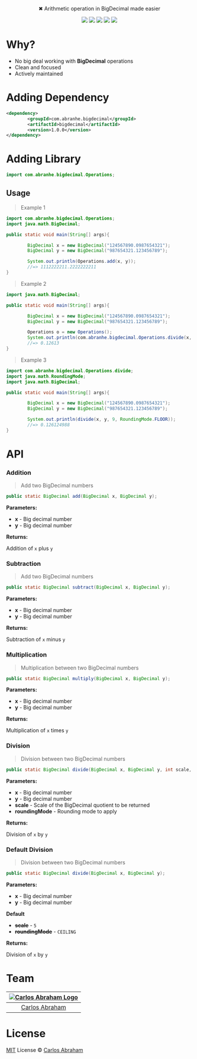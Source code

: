 <p align="center">
        ✖︎ Arithmetic operation in BigDecimal made easier
</p>

<p align="center">
  <a href="https://github.com/abranhe"><img src="https://abranhe.com/badge.svg"></a>
  <!-- <a href="https://maven-badges.herokuapp.com/maven-central/com.abranhe.easymath/EasyMathBigDecimal/badge.svg"><img src="#"></a> -->
	<a href="https://cash.me/$abranhe"><img src="https://cdn.abraham.gq/badges/cash-me.svg"></a>
	<a href="https://www.patreon.com/abranhe"><img src="https://cdn.abraham.gq/badges/patreon.svg" /></a>
	<a href="https://github.com/abranhe/bigdecimal/blob/master/LICENSE"><img src="https://img.shields.io/github/license/abranhe/bigdecimal.svg" /></a>
  <a href="https://travis-ci.org/abranhe/bigdecimal"><img src="https://img.shields.io/travis/abranhe/bigdecimal.svg?logo=travis" /></a>
</p>

# Why?

- No big deal working with **BigDecimal** operations
- Clean and focused
- Actively maintained

# Adding Dependency

```xml
<dependency>
        <groupId>com.abranhe.bigdecimal</groupId>
        <artifactId>bigdecimal</artifactId>
        <version>1.0.0</version>
</dependency>
```

# Adding Library

```java
import com.abranhe.bigdecimal.Operations;
```


## Usage

> Example 1

```java
import com.abranhe.bigdecimal.Operations;
import java.math.BigDecimal;

public static void main(String[] args){

        BigDecimal x = new BigDecimal("124567890.0987654321");
        BigDecimal y = new BigDecimal("987654321.123456789");

        System.out.println(Operations.add(x, y));
        //=> 1112222211.2222222211
}
```

> Example 2

```java
import java.math.BigDecimal;

public static void main(String[] args){

        BigDecimal x = new BigDecimal("124567890.0987654321");
        BigDecimal y = new BigDecimal("987654321.123456789");

        Operations o = new Operations();
        System.out.println(com.abranhe.bigdecimal.Operations.divide(x, y));
        //=> 0.12613
}
```
> Example 3

```java
import com.abranhe.bigdecimal.Operations.divide;
import java.math.RoundingMode;
import java.math.BigDecimal;

public static void main(String[] args){

        BigDecimal x = new BigDecimal("124567890.0987654321");
        BigDecimal y = new BigDecimal("987654321.123456789");

        System.out.println(divide(x, y, 9, RoundingMode.FLOOR));
        //=> 0.126124988
}
```

# API

### Addition

> Add two BigDecimal numbers

```java
public static BigDecimal add(BigDecimal x, BigDecimal y);
```

**Parameters:**
  - **x** - Big decimal number
  - **y** - Big decimal number

**Returns:**

Addition of `x` plus `y`

### Subtraction

> Add two BigDecimal numbers

```java
public static BigDecimal subtract(BigDecimal x, BigDecimal y);
```

**Parameters:**
  - **x** - Big decimal number
  - **y** - Big decimal number

**Returns:**

Subtraction of `x` minus `y`

### Multiplication

> Multiplication between two BigDecimal numbers

```java
public static BigDecimal multiply(BigDecimal x, BigDecimal y);
```

**Parameters:**
  - **x** - Big decimal number
  - **y** - Big decimal number

**Returns:**

Multiplication of `x` times `y`

### Division

> Division between two BigDecimal numbers

```java
public static BigDecimal divide(BigDecimal x, BigDecimal y, int scale, RoundingMode roundingMode);
```

**Parameters:**
  - **x** - Big decimal number
  - **y** - Big decimal number
  - **scale** - Scale of the BigDecimal quotient to be returned
  - **roundingMode** - Rounding mode to apply

**Returns:**

Division of `x` by `y`

### Default Division

> Division between two BigDecimal numbers

```java
public static BigDecimal divide(BigDecimal x, BigDecimal y);
```

**Parameters:**

  - **x** - Big decimal number
  - **y** - Big decimal number

**Default**

  - ~~**scale**~~ - `5`
  - ~~**roundingMode**~~ - `CEILING`

**Returns:**

Division of `x` by `y`


# Team

|[![Carlos Abraham Logo](https://avatars3.githubusercontent.com/u/21347264?s=50&v=4)](https://abranhe.com)|
| :-: |
| [Carlos Abraham](https://github.com/abranhe) |


# License

[MIT](https://github.com/abranhe/bigdecimal/blob/master/LICENSE) License © [Carlos Abraham](https://github.com/abranhe/)
